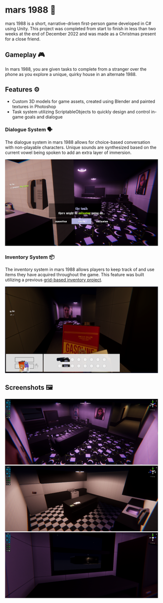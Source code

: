 # mars 1988 🌌

mars 1988 is a short, narrative-driven first-person game developed in C# using Unity. This project was completed from start to finish in less than two weeks at the end of December 2022 and was made as a Christmas present for a close friend.

## Gameplay 🎮

In mars 1988, you are given tasks to complete from a stranger over the phone as you explore a unique, quirky house in an alternate 1988.

## Features ⚙️

- Custom 3D models for game assets, created using Blender and painted textures in Photoshop
- Task system utilizing ScriptableObjects to quickly design and control in-game goals and dialogue

### Dialogue System 🗣

The dialogue system in mars 1988 allows for choice-based conversation with non-playable characters. Unique sounds are synthesized based on the current vowel being spoken to add an extra layer of immersion.

![Image of dialogue system](https://raw.githubusercontent.com/gothmommysim/mars1988/main/gitmedia/marsdialoguescreenshot.png)

### Inventory System 📦

The inventory system in mars 1988 allows players to keep track of and use items they have acquired throughout the game.
This feature was built utilizing a previous [grid-based inventory project](https://github.com/gothmommysim/Matryoshka-style-Grid-based-Inventory).

![Image of inventory system](https://raw.githubusercontent.com/gothmommysim/mars1988/main/gitmedia/marsinventoryscreenshot.png)

## Screenshots 🖼

![Image of in-game area](https://raw.githubusercontent.com/gothmommysim/mars1988/main/gitmedia/marslivingroom.png)
![Image of in-game area](https://raw.githubusercontent.com/gothmommysim/mars1988/main/gitmedia/marskitchen.png)
![Image of in-game area](https://raw.githubusercontent.com/gothmommysim/mars1988/main/gitmedia/marsevrin.png)

